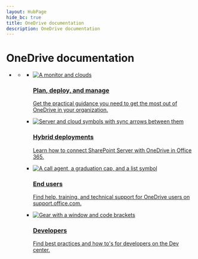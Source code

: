```yaml
--- 
layout: HubPage
hide_bc: true
title: OneDrive documentation
description: OneDrive documentation
---
```

<div id="main" class="v2">
    <div class="container">
        <h1>OneDrive documentation</h1>
        <ul class="pivots">
            <li>
                <a href="#home"></a>
                <ul id="home">
                    <li>
                        <a href="#home-all"></a>
                        <ul id="home-all" class="cardsC">
                            <li>
                                <a href="/OneDrive/onedrive">
                                    <div class="cardSize">
                                        <div class="cardPadding">
                                            <div class="card">
                                                <div class="cardImageOuter">
                                                    <div class="cardImage bgdAccent1"> 
                                                        <img src="/office/media/hub-tiles/OneDrive-PlanDeploy-400x140.svg" alt="A monitor and clouds" />
                                                    </div>
                                                </div>
                                                <div class="cardText">
                                                    <h3>Plan, deploy, and manage</h3>
                                                    <p>Get the practical guidance you need to get the most out of OneDrive in your organization.</p>
                                                </div>
                                            </div>
                                        </div>
                                    </div>
                                </a>
                            </li>
                    <!--        <li>
                                <a href="/OneDrive/onedrive">
                                    <div class="cardSize">
                                        <div class="cardPadding">
                                            <div class="card">
                                                <div class="cardImageOuter">
                                                    <div class="cardImage bgdAccent1"> 
                                                        <img src="https://docs.microsoft.com/en-us/office/media/hub-tiles/OneDrive-Manage-400x140.svg" alt="Monitor showing a chart, and a tablet and phone" />
                                                    </div>
                                                </div>
                                                <div class="cardText">
                                                    <h3>Manage</h3>
                                                    <p>Learn about managing users, syncing, and sharing, and about viewing reports.</p>
                                                </div>
                                            </div>
                                        </div>
                                    </div>
                                </a>
                            </li>                            
                            <li>
                                <a href="/OneDrive/">
                                    <div class="cardSize">
                                        <div class="cardPadding">
                                            <div class="card">
                                                <div class="cardImageOuter">
                                                    <div class="cardImage bgdAccent1"> 
                                                        <img src="https://docs.microsoft.com/en-us/office/media/hub-tiles/OneDrive-Security-400x140.svg" alt="A sheild with a check mark and clouds" />
                                                    </div>
                                                </div>
                                                <div class="cardText">
                                                    <h3>Security</h3>
                                                    <p>Learn about implementing features and practices to control access to your data.</p>
                                                </div>
                                            </div>
                                        </div>
                                    </div>
                                </a>
                            </li>  -->              
                            <li>
                                <a href="/sharepoint/hybrid/plan-hybrid-onedrive-for-business">
                                    <div class="cardSize">
                                        <div class="cardPadding">
                                            <div class="card">
                                                <div class="cardImageOuter">
                                                    <div class="cardImage bgdAccent1"> 
                                                        <img src="/office/media/hub-tiles/OneDrive-Hybrid-400x140.svg" alt="Server and cloud symbols with sync arrows between them" />
                                                    </div>
                                                </div>
                                                <div class="cardText">
                                                    <h3>Hybrid deployments</h3>
                                                    <p>Learn how to connect SharePoint Server with OneDrive in Office 365.</p>
                                                </div>
                                            </div>
                                        </div>
                                    </div>
                                </a>
                            </li>                
                            <li>
                                <a href="https://support.office.com/onedrive">
                                    <div class="cardSize">
                                        <div class="cardPadding">
                                            <div class="card">
                                                <div class="cardImageOuter">
                                                    <div class="cardImage bgdAccent1"> 
                                                        <img src="/office/media/hub-tiles/OneDrive-EndUser-400x140.svg" alt="A call agent, a graduation cap, and a list symbol" />
                                                    </div>
                                                </div>
                                                <div class="cardText">
                                                    <h3>End users</h3>
                                                    <p>Find help, training, and technical support for OneDrive users on support.office.com.</p>
                                                </div>
                                            </div>
                                        </div>
                                    </div>
                                </a>
                            </li>                
                            <li>
                                <a href="https://developer.microsoft.com/en-us/onedrive/docs">
                                    <div class="cardSize">
                                        <div class="cardPadding">
                                            <div class="card">
                                                <div class="cardImageOuter">
                                                    <div class="cardImage bgdAccent1"> 
                                                        <img src="/office/media/hub-tiles/OneDrive-Developer-400x140.svg" alt="Gear with a window and code brackets" />
                                                    </div>
                                                </div>
                                                <div class="cardText">
                                                    <h3>Developers</h3>
                                                    <p>Find best practices and how to's for developers on the Dev center.</p>
                                                </div>
                                            </div>
                                        </div>
                                    </div>
                                </a>
                            </li>                
                        </ul>
                    </li>
                </ul>
            </li>
        </ul>
    </div>
</div>